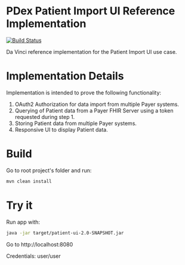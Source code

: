 PDex Patient Import UI Reference Implementation
===============
[![Build Status](https://travis-ci.org/HL7-DaVinci/PDex-Patient-Import-UI.svg?branch=master)](https://travis-ci.org/github/HL7-DaVinci/PDex-Patient-Import-UI)

Da Vinci reference implementation for the Patient Import UI use case.

# Implementation Details
Implementation is intended to prove the following functionality:
1. OAuth2 Authorization for data import from multiple Payer systems.
1. Querying of Patient data from a Payer FHIR Server using a token requested during step 1.
1. Storing Patient data from multiple Payer systems.
1. Responsive UI to display Patient data.

# Build
Go to root project's folder and run:
```sh
mvn clean install
```

# Try it
Run app with:
```sh
java -jar target/patient-ui-2.0-SNAPSHOT.jar
```
Go to http://localhost:8080

Credentials: user/user